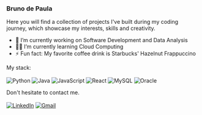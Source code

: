 ### Bruno de Paula
Here you will find a collection of projects I've built during my coding journey, which showcase my interests, skills and creativity.

- 🔭 I’m currently working on Software Development and Data Analysis
- 😶‍🌫️ I’m currently learning Cloud Computing
- ⚡ Fun fact: My favorite coffee drink is Starbucks' Hazelnut Frappuccino

My stack:
<br><br>
![Python](https://img.shields.io/badge/Python-14354C?style=for-the-badge&logo=python&logoColor=white)
![Java](https://img.shields.io/badge/Java-ED8B00?style=for-the-badge&logo=openjdk&logoColor=white)
![JavaScript](https://img.shields.io/badge/JavaScript-F7DF1E?style=for-the-badge&logo=javascript&logoColor=black)
![React](https://img.shields.io/badge/React-20232A?style=for-the-badge&logo=react&logoColor=61DAFB)
![MySQL](https://img.shields.io/badge/MySQL-005C84?style=for-the-badge&logo=mysql&logoColor=white)
![Oracle](https://img.shields.io/badge/Oracle-F80000?style=for-the-badge&logo=Oracle&logoColor=white)

Don't hesitate to contact me.
<br><br>
[![LinkedIn](https://img.shields.io/badge/Bruno_de_Paula-0077B5?style=for-the-badge&logo=linkedin&logoColor=white)](https://www.linkedin.com/in/bruno-fb-paula/)
[![Gmail](https://img.shields.io/badge/Gmail-D14836?style=for-the-badge&logo=gmail&logoColor=white)](mailto:brunofbpaula@gmail.com)
